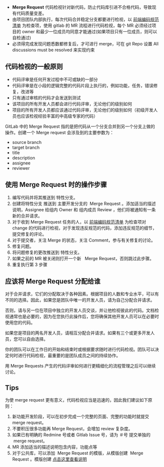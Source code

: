 

- **Merge Request** 代码检视针对新代码，防止代码库引进不合格代码，导致现有代码质量变差。
- 由项目团队内部执行，每次代码合并稳定分支都要进行检视，以 [前端编码规范清单](../编码规范/index.md) 为检查项，使用 gitlab 的 MR 流程进行代码检视，每个 MR 必须经过项目的 owner 和最少一位成员均同意才能通过(如果项目只有一位成员，则可以自检通过)
- 必须得完成发现问题悉数都修复后，才可进行 merge，可在 git Repo 设置 All discussions must be resolved 来实现约束

## 代码检视的一般原则

- 代码评审是任何开发过程中不可或缺的一部分
- 代码评审是在小段的逻辑完整的代码片段上执行的，例如功能，任务，错误修复，改进等
- 只有通过审核的代码才会发送到测试
- 该项目的所有开发人员都会进行代码评审，无论他们的级别如何
- 项目的所有开发人员都应该通过代码评审，无论他们的级别如何（初级开发人员也应该检视经验丰富的中高级专家的代码）

GitLab 中的 Merge Request 指的是把代码从一个分支合并到另一个分支上做的操作。创建一个 Merge request 会涉及到的主要参数为：

- source branch
- target branch
- title
- description
- assignee
- reviewer

## 使用 Merge Request 时的操作步骤

1.  编写代码并将其推送到 特性分支。
2.  创建将特性分支 推送到 主要开发分支的  Merge Request 。添加适当的描述说明，Assignee 给组内 Owner 和 组内成员 Review ，他们将被通知有一条新的合并请求。
3.  对于收到 Merge Request 任务的人，以 [前端编码规范清单](../编码规范/index.md) 为检查项对 change 的代码进行检视，对于发现违反规范的代码，添加违反规范的细节，提交修复的评论。
4.  对于提交者，关注 Merge 的状态，关注 Comment，参与有关修复的讨论。
5.  修复问题。
6.  将问题修复的更改推送到 特性分支。
7.  如果之前的 MR 被关闭则打开一个新   Merge Request，否则跳过此步骤。
8.  重复执行第 3 步骤

## 应该将 Merge Request 分配给谁

对于合并请求，它们的分配取决于各种因素。根据项目的人数和专业水平，可以有不同的选择。因此，如果您是团队中唯一的开发人员，请为自己分配合并请求。

否则，请与另一位在项目中独立的开发人员交谈，并让他检视彼此的代码。文档检视通常也是必要的，因为在您执行此操作后，您将确保其他开发人员可以在必要时使用您的代码。

如果您是项目的两名开发人员，请相互分配合并请求。如果有三个或更多开发人员，您可以自由选择。

你的团队可以在工作日的开始和结束时或根据要求随时进行代码检视。团队可以决定何时进行代码检视，最重要的是团队成员之间的持续协作。

用 Merge Requests 产生的代码评审如何进行更精细化的流程管理之后可以继续讨论。

## Tips

为使 merge request 更有意义，代码检视应当是迅速的，因此我们建议如下原则：

1.  新功能开发阶段，可以在初步完成一个完整的页面、完整的功能时就提交 merge request。
2.  不要积压很多功能再 Merge Request，会增加 review 复杂度。
3.  如果已有明确的 Redmine 号或者 Gitlab Issue 号，请为 ＃号 提交单独的  merge request。
4.  MR 添加适当的描述说明包含内容，功能点等
5.  对于公共库，可以添加  Merge Request 的模版，从模版创建  Merge Request 。模版创建 [点击这里查看说明](https://www.qikegu.com/uncategorized/925)
